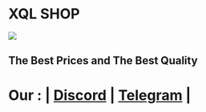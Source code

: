 <div align="center>
<a href="https://discord.gg/2NcF5p93Mz">
<h1>XQL SHOP</h1>
<img src="https://cdn.discordapp.com/attachments/1033289913275269140/1033299079830188032/standard_13.gif"></img>
<br><h2>The Best Prices and The Best Quality</h2>
</a>
</div>

<h1>Our : | <a href="https://discord.gg/2NcF5p93Mz">Discord</a> | <a href="https://t.me/xql_shop">Telegram</a> | </h1> 
